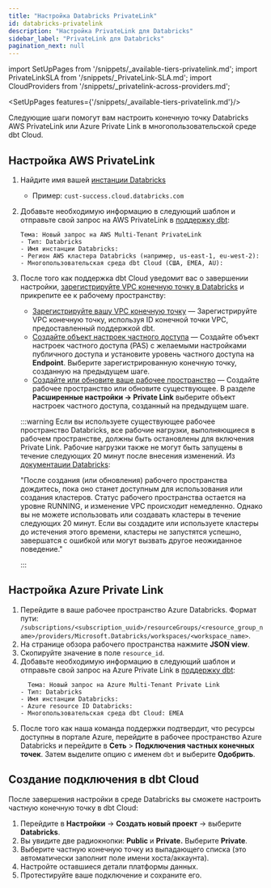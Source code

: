 ```yaml
---
title: "Настройка Databricks PrivateLink"
id: databricks-privatelink
description: "Настройка PrivateLink для Databricks"
sidebar_label: "PrivateLink для Databricks"
pagination_next: null
---
```


import SetUpPages from '/snippets/_available-tiers-privatelink.md';
import PrivateLinkSLA from '/snippets/_PrivateLink-SLA.md';
import CloudProviders from '/snippets/_privatelink-across-providers.md';

<SetUpPages features={'/snippets/_available-tiers-privatelink.md'}/>

Следующие шаги помогут вам настроить конечную точку Databricks AWS PrivateLink или Azure Private Link в многопользовательской среде dbt Cloud.

<CloudProviders type='Databricks'/>

## Настройка AWS PrivateLink

1. Найдите имя вашей [инстанции Databricks](https://docs.databricks.com/en/workspace/workspace-details.html#workspace-instance-names-urls-and-ids)
    - Пример: `cust-success.cloud.databricks.com`

1. Добавьте необходимую информацию в следующий шаблон и отправьте свой запрос на AWS PrivateLink в [поддержку dbt](https://docs.getdbt.com/docs/dbt-support#dbt-cloud-support): 
    ```
    Тема: Новый запрос на AWS Multi-Tenant PrivateLink
    - Тип: Databricks
    - Имя инстанции Databricks:
    - Регион AWS кластера Databricks (например, us-east-1, eu-west-2):
    - Многопользовательская среда dbt Cloud (США, EMEA, AU):
    ```
    <PrivateLinkSLA />

1. После того как поддержка dbt Cloud уведомит вас о завершении настройки, [зарегистрируйте VPC конечную точку в Databricks](https://docs.databricks.com/administration-guide/cloud-configurations/aws/privatelink.html#step-3-register-privatelink-objects-and-attach-them-to-a-workspace) и прикрепите ее к рабочему пространству:
    - [Зарегистрируйте вашу VPC конечную точку](https://docs.databricks.com/en/security/network/classic/vpc-endpoints.html) &mdash; Зарегистрируйте VPC конечную точку, используя ID конечной точки VPC, предоставленный поддержкой dbt.
    - [Создайте объект настроек частного доступа](https://docs.databricks.com/en/security/network/classic/private-access-settings.html) &mdash; Создайте объект настроек частного доступа (PAS) с желаемыми настройками публичного доступа и установите уровень частного доступа на **Endpoint**. Выберите зарегистрированную конечную точку, созданную на предыдущем шаге.
    - [Создайте или обновите ваше рабочее пространство](https://docs.databricks.com/en/security/network/classic/privatelink.html#step-3d-create-or-update-the-workspace-front-end-back-end-or-both) &mdash; Создайте рабочее пространство или обновите существующее. В разделе **Расширенные настройки → Private Link** выберите объект настроек частного доступа, созданный на предыдущем шаге.

    :::warning
    Если вы используете существующее рабочее пространство Databricks, все рабочие нагрузки, выполняющиеся в рабочем пространстве, должны быть остановлены для включения Private Link. Рабочие нагрузки также не могут быть запущены в течение следующих 20 минут после внесения изменений. Из [документации Databricks](https://docs.databricks.com/en/security/network/classic/privatelink.html#step-3d-create-or-update-the-workspace-front-end-back-end-or-both):

    "После создания (или обновления) рабочего пространства дождитесь, пока оно станет доступным для использования или создания кластеров. Статус рабочего пространства остается на уровне RUNNING, и изменение VPC происходит немедленно. Однако вы не можете использовать или создавать кластеры в течение следующих 20 минут. Если вы создадите или используете кластеры до истечения этого времени, кластеры не запустятся успешно, завершатся с ошибкой или могут вызвать другое неожиданное поведение."

    :::

## Настройка Azure Private Link

1. Перейдите в ваше рабочее пространство Azure Databricks. 
    Формат пути: `/subscriptions/<subscription_uuid>/resourceGroups/<resource_group_name>/providers/Microsoft.Databricks/workspaces/<workspace_name>`.
2. На странице обзора рабочего пространства нажмите **JSON view**. 
3. Скопируйте значение в поле `resource_id`.  
4. Добавьте необходимую информацию в следующий шаблон и отправьте свой запрос на Azure Private Link в [поддержку dbt](https://docs.getdbt.com/docs/dbt-support#dbt-cloud-support): 
    ```
      Тема: Новый запрос на Azure Multi-Tenant Private Link
    - Тип: Databricks
    - Имя инстанции Databricks:
    - Azure resource ID Databricks:
    - Многопользовательская среда dbt Cloud: EMEA
    ```
5. После того как наша команда поддержки подтвердит, что ресурсы доступны в портале Azure, перейдите в рабочее пространство Azure Databricks и перейдите в **Сеть** > **Подключения частных конечных точек**. Затем выделите опцию с именем `dbt` и выберите **Одобрить**.


## Создание подключения в dbt Cloud

После завершения настройки в среде Databricks вы сможете настроить частную конечную точку в dbt Cloud:

1. Перейдите в **Настройки** → **Создать новый проект** → выберите **Databricks**. 
2. Вы увидите две радиокнопки: **Public** и **Private.** Выберите **Private**. 
3. Выберите частную конечную точку из выпадающего списка (это автоматически заполнит поле имени хоста/аккаунта).
4. Настройте оставшиеся детали платформы данных.
5. Протестируйте ваше подключение и сохраните его.